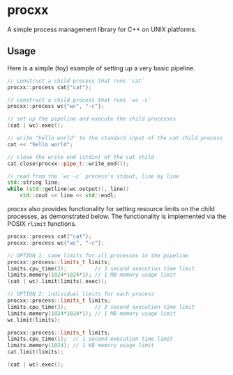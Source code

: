 procxx
======

A simple process management library for C++ on UNIX platforms.

## Usage
Here is a simple (toy) example of setting up a very basic pipeline.

```cpp
// construct a child process that runs `cat`
procxx::process cat{"cat"};

// construct a child process that runs `wc -c`
procxx::process wc{"wc", "-c"};

// set up the pipeline and execute the child processes
(cat | wc).exec();

// write "hello world" to the standard input of the cat child process
cat << "hello world";

// close the write end (stdin) of the cat child
cat.close(procxx::pipe_t::write_end());

// read from the `wc -c` process's stdout, line by line
std::string line;
while (std::getline(wc.output(), line))
    std::cout << line << std::endl;
```

procxx also provides functionality for setting resource limits on the
child processes, as demonstrated below. The functionality is implemented
via the POSIX `rlimit` functions.

```cpp
procxx::process cat{"cat"};
procxx::process wc{"wc", "-c"};

// OPTION 1: same limits for all processes in the pipeline
procxx::process::limits_t limits;
limits.cpu_time(3);         // 3 second execution time limit
limits.memory(1024*1024*1); // 1 MB memory usage limit
(cat | wc).limit(limits).exec();

// OPTION 2: individual limits for each process
procxx::process::limits_t limits;
limits.cpu_time(3);         // 3 second execution time limit
limits.memory(1024*1024*1); // 1 MB memory usage limit
wc.limit(limits);

procxx::process::limits_t limits;
limits.cpu_time(1);  // 1 second execution time limit
limits.memory(1024); // 1 KB memory usage limit
cat.limit(limits);

(cat | wc).exec();
```
